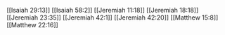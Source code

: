 [[Isaiah 29:13]]
[[Isaiah 58:2]]
[[Jeremiah 11:18]]
[[Jeremiah 18:18]]
[[Jeremiah 23:35]]
[[Jeremiah 42:1]]
[[Jeremiah 42:20]]
[[Matthew 15:8]]
[[Matthew 22:16]]

